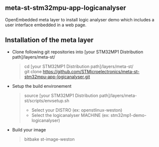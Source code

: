 ## meta-st-stm32mpu-app-logicanalyser

OpenEmbedded meta layer to install logic analyser demo which includes a user interface embedded in a web page.

## Installation of the meta layer

* Clone following git repositories into [your STM32MP1 Distribution path]/layers/meta-st/
   > cd [your STM32MP1 Distribution path]/layers/meta-st/ <br>
   > git clone https://github.com/STMicroelectronics/meta-st-stm32mpu-app-logicanalyser.git <br>
   

* Setup the build environement
   > source [your STM32MP1 Distribution path]/layers/meta-st/scripts/envsetup.sh
   > * Select your DISTRO (ex: openstlinux-weston)
   > * Select the  logicanalyser MACHINE (ex: stm32mp1-demo-logicanalyser)

* Build your image
   > bitbake st-image-weston
